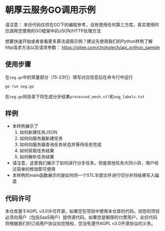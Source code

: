 # 朝厚云服务GO调用示例

请注意： 本份代码仅供在GO下的编程参考，没有使用任何第三方库，真实使用时应调用您使用的GO框架中的JSON/HTTP处理方法

想要快速开始或者查看更多算法调用示例？建议先使用我们的Python样例了解http请求方法以及请求参数： https://gitee.com/chohotech/api_python_sample


## 使用步骤

在`seg.go`中的常量部分（15-23行）填写对应信息后在命令行中运行

```bash
go run seg.go
```

在`seg.go`同目录下将生成分牙结果`processed_mesh.stl`和`seg_labels.txt`

## 样例

- 本样例展示了
  1. 如何新建任务JSON
  2. 如何向服务器新建任务
  3. 如何向服务器查询任务状态并等待任务完成
  4. 如何获取任务结果
  5. 如何解析任务结果
- 请注意，这里我们展示了如何进行分牙任务，但是其他任务大同小异，用户经过简单的修改即可使用
- 本样例的main函数展示的是如何将一个STL半颌文件进行切分并将结果写入磁盘

## 代码许可

本仓库基于AGPL v3.0许可开源，如果您在项目中使用本仓库的代码，则您的项目必须向用户（包括SaaS用户）提供源代码。如果您是朝厚的付费用户，此份代码将根据我们的订阅用户协议向您授权，您没有遵守AGPL v3.0开源协议的义务。